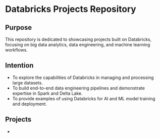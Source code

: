 # Databricks Projects Repository

## Purpose
This repository is dedicated to showcasing projects built on Databricks, focusing on big data analytics, data engineering, and machine learning workflows. 

## Intention
- To explore the capabilities of Databricks in managing and processing large datasets.
- To build end-to-end data engineering pipelines and demonstrate expertise in Spark and Delta Lake.
- To provide examples of using Databricks for AI and ML model training and deployment.

## Projects
- 
